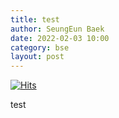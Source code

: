 ```yaml
---
title: test
author: SeungEun Baek
date: 2022-02-03 10:00 
category: bse
layout: post
---
```

[![Hits](https://hits.seeyoufarm.com/api/count/incr/badge.svg?url=https%3A%2F%2Fdev-seungeun.github.io%2F3movie%2Ftest%2F&count_bg=%23C0BCC2&title_bg=%23000000&icon=&icon_color=%23E1D9D9&title=hits&edge_flat=false)](https://hits.seeyoufarm.com)

test
